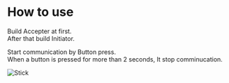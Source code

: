 # How to use

Build Accepter at first.  
After that build Initiator.   

Start communication by Button press.   
When a button is pressed for more than 2 seconds, It stop comminucation.   

![Stick](https://user-images.githubusercontent.com/6020549/60751804-1fc12180-9ff7-11e9-9448-a00694bed64d.JPG)
